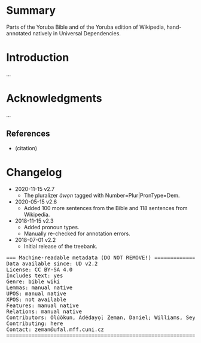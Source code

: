 # Summary

Parts of the Yoruba Bible and of the Yoruba edition of Wikipedia, hand-annotated natively in Universal Dependencies.

# Introduction

...

# Acknowledgments

...

## References

* (citation)


# Changelog

* 2020-11-15 v2.7
  * The pluralizer _àwọn_ tagged with Number=Plur|PronType=Dem.
* 2020-05-15 v2.6
  * Added 100 more sentences from the Bible and 118 sentences from Wikipedia.
* 2018-11-15 v2.3
  * Added pronoun types.
  * Manually re-checked for annotation errors.
* 2018-07-01 v2.2
  * Initial release of the treebank.

<pre>
=== Machine-readable metadata (DO NOT REMOVE!) ================================
Data available since: UD v2.2
License: CC BY-SA 4.0
Includes text: yes
Genre: bible wiki
Lemmas: manual native
UPOS: manual native
XPOS: not available
Features: manual native
Relations: manual native
Contributors: Olúòkun, Adédayọ̀; Zeman, Daniel; Williams, Seyi; Ishola, Ọlájídé
Contributing: here
Contact: zeman@ufal.mff.cuni.cz
===============================================================================
</pre>
